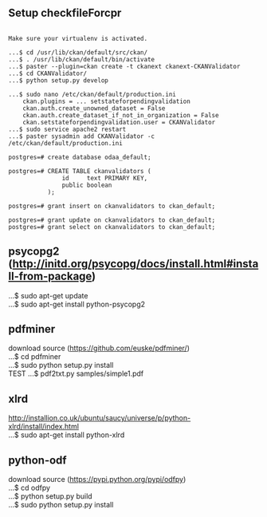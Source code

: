 Setup checkfileForcpr
-------------------------------------------------------------------------------
```
  
Make sure your virtualenv is activated.   
  
...$ cd /usr/lib/ckan/default/src/ckan/  
...$ . /usr/lib/ckan/default/bin/activate  
...$ paster --plugin=ckan create -t ckanext ckanext-CKANValidator  
...$ cd CKANValidator/  
...$ python setup.py develop  
  
...$ sudo nano /etc/ckan/default/production.ini  
	ckan.plugins = ... setstateforpendingvalidation  
	ckan.auth.create_unowned_dataset = False  
	ckan.auth.create_dataset_if_not_in_organization = False  
	ckan.setstateforpendingvalidation.user = CKANValidator  
...$ sudo service apache2 restart  
...$ paster sysadmin add CKANValidator -c /etc/ckan/default/production.ini  
  
postgres=# create database odaa_default;  
  
postgres=# CREATE TABLE ckanvalidators (  
               id     text PRIMARY KEY,  
               public boolean  
           );  
           
postgres=# grant insert on ckanvalidators to ckan_default;  
  
postgres=# grant update on ckanvalidators to ckan_default;  
postgres=# grant select on ckanvalidators to ckan_default;  
```  
psycopg2 (http://initd.org/psycopg/docs/install.html#install-from-package)  
-----------------
...$ sudo apt-get update  
...$ sudo apt-get install python-psycopg2  

pdfminer
-----------------
download source (https://github.com/euske/pdfminer/)  
...$ cd pdfminer  
...$ sudo python setup.py install  
TEST ...$ pdf2txt.py samples/simple1.pdf  
  
xlrd  
-----------------
http://installion.co.uk/ubuntu/saucy/universe/p/python-xlrd/install/index.html  
...$ sudo apt-get install python-xlrd  
  
python-odf  
-----------------
download source (https://pypi.python.org/pypi/odfpy)  
...$ cd odfpy  
...$ python setup.py build  
...$ sudo python setup.py install  
